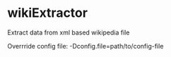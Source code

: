 # wikiExtractor
Extract data from xml based wikipedia file

Overrride config file:
  -Dconfig.file=path/to/config-file